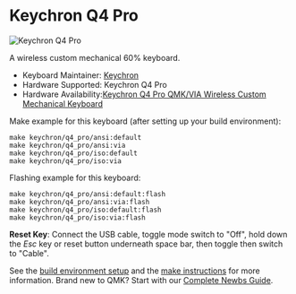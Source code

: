 # Keychron Q4 Pro

![Keychron Q4 Pro](https://i.imgur.com/0ERzbOa.jpg)

A wireless custom mechanical 60% keyboard.

* Keyboard Maintainer: [Keychron](https://github.com/keychron)
* Hardware Supported: Keychron Q4 Pro
* Hardware Availability:[Keychron Q4 Pro QMK/VIA Wireless Custom Mechanical Keyboard](https://www.keychron.com/products/keychron-q4-pro-qmk-via-wireless-custom-mechanical-keyboard)

Make example for this keyboard (after setting up your build environment):

    make keychron/q4_pro/ansi:default
    make keychron/q4_pro/ansi:via
    make keychron/q4_pro/iso:default
    make keychron/q4_pro/iso:via

Flashing example for this keyboard:

    make keychron/q4_pro/ansi:default:flash
    make keychron/q4_pro/ansi:via:flash
    make keychron/q4_pro/iso:default:flash
    make keychron/q4_pro/iso:via:flash

**Reset Key**: Connect the USB cable, toggle mode switch to "Off", hold down the *Esc* key or reset button underneath space bar, then toggle then switch to "Cable".

See the [build environment setup](https://docs.qmk.fm/#/getting_started_build_tools) and the [make instructions](https://docs.qmk.fm/#/getting_started_make_guide) for more information. Brand new to QMK? Start with our [Complete Newbs Guide](https://docs.qmk.fm/#/newbs).
